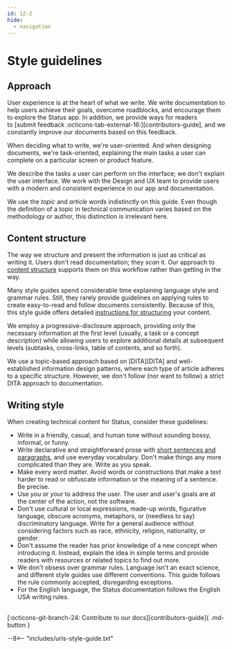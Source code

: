 ```yaml
---
id: 12-2
hide:
  - navigation
---
```


# Style guidelines

## Approach

User experience is at the heart of what we write. We write documentation to help users achieve their goals, overcome roadblocks, and encourage them to explore the Status app. In addition, we provide ways for readers to [submit feedback :octicons-tab-external-16:][contributors-guide], and we constantly improve our documents based on this feedback.

When deciding what to write, we're user-oriented. And when designing documents, we're task-oriented, explaining the main tasks a user can complete on a particular screen or product feature.

We describe the tasks a user can perform on the interface; we don't explain the user interface. We work with the Design and UX team to provide users with a modern and consistent experience in our app and documentation.

We use the *topic* and *article* words indistinctly on this guide. Even though the definition of a topic in technical communication varies based on the methodology or author, this distinction is irrelevant here.

## Content structure

The way we structure and present the information is just as critical as writing it. Users don't read documentation; they *scan* it. Our approach to [content structure](structuring-the-content.md) supports them on this workflow rather than getting in the way.

Many style guides spend considerable time explaining language style and grammar rules. Still, they rarely provide guidelines on applying rules to create easy-to-read and follow documents consistently. Because of this, this style guide offers detailed [instructions for structuring](./structuring-the-content.md) your content.

We employ a progressive-disclosure approach, providing only the necessary information at the first level (usually, a task or a concept description) while allowing users to explore additional details at subsequent levels (subtasks, cross-links, table of contents, and so forth).

We use a topic-based approach based on [DITA][DITA] and well-established information design patterns, where each type of article adheres to a specific structure. However, we don't follow (nor want to follow) a strict DITA approach to documentation.

## Writing style

When creating technical content for Status, consider these guidelines:

- Write in a friendly, casual, and human tone without sounding bossy, informal, or funny.
- Write declarative and straightforward prose with [short sentences and paragraphs](./structuring-the-content.md#guidelines), and use everyday vocabulary. Don't make things any more complicated than they are. Write as you speak.
- Make every word matter. Avoid words or constructions that make a text harder to read or obfuscate information or the meaning of a sentence. Be precise.
- Use *you* or *your* to address the user. The user and user's goals are at the center of the action, not the software.
- Don't use cultural or local expressions, made-up words, figurative language, obscure acronyms, metaphors, or (needless to say) discriminatory language. Write for a general audience without considering factors such as race, ethnicity, religion, nationality, or gender.
- Don't assume the reader has prior knowledge of a new concept when introducing it. Instead, explain the idea in simple terms and provide readers with resources or related topics to find out more.
- We don't obsess over grammar rules. Language isn't an exact science, and different style guides use different conventions. This guide follows the rule commonly accepted, disregarding exceptions.
- For the English language, the Status documentation follows the English USA writing rules.

<br>[:octicons-git-branch-24: Contribute to our docs][contributors-guide]{ .md-button }</br>

--8<-- "includes/urls-style-guide.txt"
